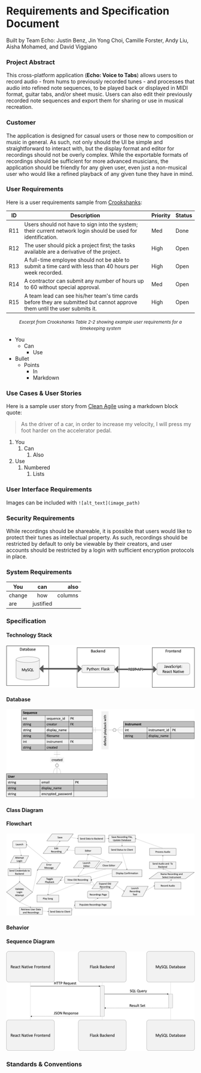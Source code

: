 # Requirements and Specification Document

Built by Team Echo: Justin Benz, Jin Yong Choi, Camille Forster, Andy Liu, Aisha Mohamed, and David Viggiano

### Project Abstract

This cross-platform application (**Echo: Voice to Tabs**) allows users to record audio - from hums to previously recorded tunes - and processes that audio into refined note sequences, to be played back or displayed in MIDI format, guitar tabs, and/or sheet music. Users can also edit their previously recorded note sequences and export them for sharing or use in musical recreation.

### Customer

<!--A brief description of the customer for this software, both in general (the population who might eventually use such a system) and specifically for this document (the customer(s) who informed this document). Every project will have a customer from the CS506 instructional staff. Requirements should not be derived simply from discussion among team members. Ideally your customer should not only talk to you about requirements but also be excited later in the semester to use the system.-->

The application is designed for casual users or those new to composition or music in general. As such, not only should the UI be simple and straightforward to interact with, but the display format and editor for recordings should not be overly complex. While the exportable formats of recordings should be sufficient for more advanced musicians, the application should be friendly for any given user, even just a non-musical user who would like a refined playback of any given tune they have in mind.

### User Requirements

<!--TODO: This section lists the behavior that the users see. This information needs to be presented in a logical, organized fashion. It is most helpful if this section is organized in outline form: a bullet list of major topics (e.g., one for each kind of user, or each major piece of system functionality) each with some number of subtopics.-->

Here is a user requirements sample from [Crookshanks](https://learning-oreilly-com.ezproxy.library.wisc.edu/library/view/practical-software-development/9781484206201/9781484206218_Ch02.xhtml):

| ID   | Description                                                  | Priority | Status |
| ---- | ------------------------------------------------------------ | -------- | ------ |
| R11  | Users should not have to sign into the system; their current network login should be used for identification. | Med      | Done   |
| R12  | The user should pick a project first; the tasks available are a derivative of the project. | High     | Open   |
| R13  | A full-time employee should not be able to submit a time card with less than 40 hours per week recorded. | High     | Open   |
| R14  | A contractor can submit any number of hours up to 60 without special approval. | Med      | Open   |
| R15  | A team lead can see his/her team's time cards before they are submitted but cannot approve them until the user submits it. | High     | Open   |

<div align="center"><small><i>Excerpt from Crookshanks Table 2-2 showing example user requirements for a timekeeping system</i></small></div>

- You 
  - Can
    - Use
- Bullet
  - Points
    - In
    - Markdown

### Use Cases & User Stories

<!--TODO: Use cases and user stories that support the user requirements in the previous section. The use cases should be based off user stories. Every major scenario should be represented by a use case, and every use case should say something not already illustrated by the other use cases. Diagrams (such as sequence charts) are encouraged. Ask the customer what are the most important use cases to implement by the deadline. You can have a total ordering, or mark use cases with “must have,” “useful,” or “optional.” For each use case you may list one or more concrete acceptance tests (concrete scenarios that the customer will try to see if the use case is implemented).-->

Here is a sample user story from [Clean Agile](https://learning-oreilly-com.ezproxy.library.wisc.edu/library/view/clean-agile-back/9780135782002/ch03.xhtml#ch03lev1sec1) using a markdown block quote:

> As the driver of a car, in order to increase my velocity, I will press my foot harder on the accelerator pedal.

1. You
   1. Can
      1. Also
2. Use
   1. Numbered
      1. Lists

### User Interface Requirements

<!--TODO: Describes any customer user interface requirements including graphical user interface requirements as well as data exchange format requirements. This also should include necessary reporting and other forms of human readable input and output. This should focus on how the feature or product and user interact to create the desired workflow. Describing your intended interface as “easy” or “intuitive” will get you nowhere unless it is accompanied by details.-->

<!--NOTE: Please include illustrations or screenshots of what your user interface would look like -- even if they’re rough -- and interleave it with your description.-->

Images can be included with `![alt_text](image_path)`

### Security Requirements

<!--Discuss what security requirements are necessary and why. Are there privacy or confidentiality issues? Is your system vulnerable to denial-of-service attacks?-->

While recordings should be shareable, it is possible that users would like to protect their tunes as intellectual property. As such, recordings should be restricted by default to only be viewable by their creators, and user accounts should be restricted by a login with sufficient encryption protocols in place.

### System Requirements

<!--TODO: List here all of the external entities, other than users, on which your system will depend. For example, if your system inter-operates with sendmail, or if you will depend on Apache for the web server, or if you must target both Unix and Windows, list those requirements here. List also memory requirements, performance/speed requirements, data capacity requirements, if applicable.-->

| You    |    can    |    also |
| ------ | :-------: | ------: |
| change |    how    | columns |
| are    | justified |         |

### Specification

<!--A detailed specification of the system. UML, or other diagrams, such as finite automata, or other appropriate specification formalisms, are encouraged over natural language.-->

<!--TODO: convert diagrams from pictures to MD for easy editing-->

#### Technology Stack

![Technology Stack](diagrams/stack.png)


#### Database

![Database Schema](diagrams/schema.png)

#### Class Diagram

<!--TODO: is this required?-->

#### Flowchart

<!--TODO: reorganize for a coherent appearance-->

![Flowchart](diagrams/flowchart.png)

#### Behavior

<!--TODO: is this required given our flowchart?-->

#### Sequence Diagram

![Sequence Diagram](diagrams/sequence.png)

### Standards & Conventions

<!--TODO: Here you can document your coding standards and conventions. This includes decisions about naming, style guides, etc.-->
